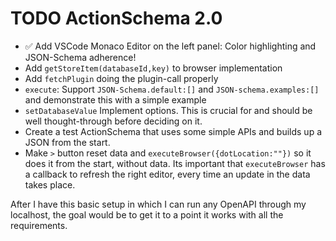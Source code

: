 # TODO ActionSchema 2.0

- ✅ Add VSCode Monaco Editor on the left panel: Color highlighting and JSON-Schema adherence!
- Add `getStoreItem(databaseId,key)` to browser implementation
- Add `fetchPlugin` doing the plugin-call properly
- `execute`: Support `JSON-Schema.default:[]` and `JSON-schema.examples:[]` and demonstrate this with a simple example
- `setDatabaseValue` Implement options. This is crucial for and should be well thought-through before deciding on it.
- Create a test ActionSchema that uses some simple APIs and builds up a JSON from the start.
- Make `>` button reset data and `executeBrowser({dotLocation:""})` so it does it from the start, without data. Its important that `executeBrowser` has a callback to refresh the right editor, every time an update in the data takes place.

After I have this basic setup in which I can run any OpenAPI through my localhost, the goal would be to get it to a point it works with all the requirements.
